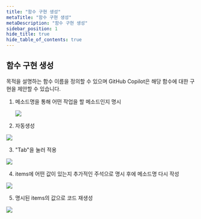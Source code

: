 ```yaml
---
title: "함수 구현 생성"
metaTitle: "함수 구현 생성"
metaDescription: "함수 구현 생성"
sidebar_position: 1
hide_title: true
hide_table_of_contents: true
---
```


## 함수 구현 생성

목적을 설명하는 함수 이름을 정의할 수 있으며 GitHub Copilot은 해당 함수에 대한 구현을 제안할 수 있습니다.

1. 메소드명을 통해 어떤 작업을 할 메소드인지 명시
   <div class="img-wrapper">
      <img src={require('@site/static/img/use-params-name/make-method/method-1.png').default} />
   </div>

2. 자동생성
<div class="img-wrapper">
    <img src={require('@site/static/img/use-params-name/make-method/method-2.png').default} />
 </div>

3. "Tab"을 눌러 적용
<div class="img-wrapper">
    <img src={require('@site/static/img/use-params-name/make-method/method-3.png').default} />
 </div>

4. items에 어떤 값이 있는지 추가적인 주석으로 명시 후에 메소드명 다시 작성
<div class="img-wrapper">
    <img src={require('@site/static/img/use-params-name/make-method/method-4.png').default} />
 </div>

5. 명시된 items의 값으로 코드 재생성
<div class="img-wrapper">
    <img src={require('@site/static/img/use-params-name/make-method/method-5.png').default} />
 </div>
